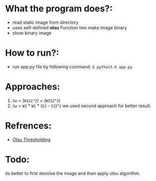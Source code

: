 What the program does?:
=============
* read static image from directory
* uses self-defined **otsu** Function two make image binary
* show binary image

How to run?:
=============
* run app.py file by following command: `$ python3.6 app.py`

Approaches:
=============
1. `Sw` = (`W1`*`S1`^`2`) + (`W2`*`S2`^`2`) 
2. `Sw` = `W1` * `W2` * (`S2` - `S1`)^`2`
we used second approach for better result.

Refrences:
=============
* [Otsu Thresholding](http://www.labbookpages.co.uk/software/imgProc/otsuThreshold.html)

Todo:
=============
its better to first denoise the image and then apply otsu algorithm.